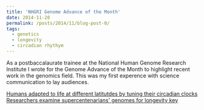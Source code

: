 ```yaml
---
title: 'NHGRI Genome Advance of the Month'
date: 2014-11-28
permalink: /posts/2014/11/blog-post-0/
tags:
  - genetics
  - longevity
  - circadian rhythym
---
```

As a postbaccalaurate trainee at the National Human Genome Research Institute I wrote for the Genome Advance of the Month to highlight recent work in the genomics field. This was my first experence with science communication to lay audiences.

[Humans adapted to life at different latitutdes by tuning their circadian clocks](https://www.genome.gov/27559632/)
[Researchers examine supercentenarians' genomes for longevity key](https://www.genome.gov/27559848/)
